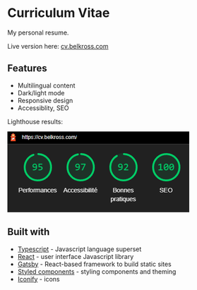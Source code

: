 # Curriculum Vitae

My personal resume.

Live version here: [cv.belkross.com](https://cv.belkross.com)

## Features

- Multilingual content
- Dark/light mode
- Responsive design
- Accessiblity, SEO

Lighthouse results:

![Lighthouse diagrams](./src/images/lighthouse-cv.png)

## Built with

- [Typescript](https://www.typescriptlang.org/) - Javascript language superset
- [React](https://en.reactjs.org/) - user interface Javascript library
- [Gatsby](https://www.gatsbyjs.com/) - React-based framework to build static sites
- [Styled components](https://styled-components.com/) - styling components and theming
- [Iconify](https://iconify.design/) - icons
